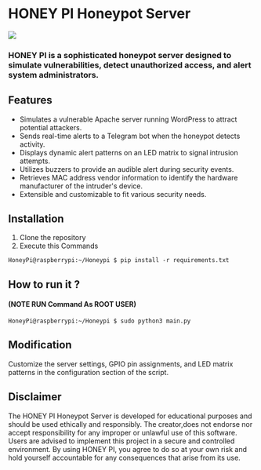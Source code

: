 # HONEY PI Honeypot Server

<img src="https://github.com/MXCAlldev/HoneyPi/blob/main/WEB_Honeypot.png" />

### HONEY PI is a sophisticated honeypot server designed to simulate vulnerabilities, detect unauthorized access, and alert system administrators.

## Features

* Simulates a vulnerable Apache server running WordPress to attract potential attackers.
* Sends real-time alerts to a Telegram bot when the honeypot detects activity.
* Displays dynamic alert patterns on an LED matrix to signal intrusion attempts.
* Utilizes buzzers to provide an audible alert during security events.
* Retrieves MAC address vendor information to identify the hardware manufacturer of the intruder's device.
* Extensible and customizable to fit various security needs.
## Installation

1. Clone the repository
2. Execute this Commands

```console
HoneyPi@raspberrypi:~/Honeypi $ pip install -r requirements.txt
```
## How to run it ?
#### (NOTE RUN Command As ROOT USER)

```console
HoneyPi@raspberrypi:~/Honeypi $ sudo python3 main.py
```

## Modification

Customize the server settings, GPIO pin assignments, and LED matrix patterns in the configuration section of the script.

## Disclaimer
The HONEY PI Honeypot Server is developed for educational purposes and should be used ethically and responsibly. The creator,does not endorse nor accept responsibility for any improper or unlawful use of this software. Users are advised to implement this project in a secure and controlled environment. By using HONEY PI, you agree to do so at your own risk and hold yourself accountable for any consequences that arise from its use.
